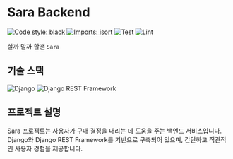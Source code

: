 # Sara Backend
[![Code style: black](https://img.shields.io/badge/code%20style-black-000000.svg)](https://github.com/psf/black)
[![Imports: isort](https://img.shields.io/badge/%20imports-isort-%231674b1?style=flat&labelColor=ef8336)](https://pycqa.github.io/isort/)
![Test](https://github.com/potenday-sara/sara-backend/actions/workflows/pylint.yaml/badge.svg)
![Lint](https://github.com/potenday-sara/sara-backend/actions/workflows/unittest.yaml/badge.svg)

살까 말까 할땐 `Sara`

## 기술 스택

![Django](https://img.shields.io/badge/Django-092E20?style=for-the-badge&logo=django&logoColor=white)
![Django REST Framework](https://img.shields.io/badge/Django%20REST%20Framework-007ACC?style=for-the-badge&logo=django&logoColor=white)

## 프로젝트 설명

Sara 프로젝트는 사용자가 구매 결정을 내리는 데 도움을 주는 백엔드 서비스입니다. Django와 Django REST Framework를 기반으로 구축되어 있으며, 간단하고 직관적인 사용자 경험을 제공합니다.

